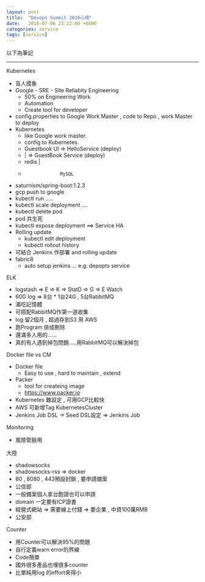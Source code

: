 ```yaml
---
layout: post
title:  "Devops Summit 2016心得"
date:   2016-07-06 23:22:00 +0800
categories: service
tags: [service]
---
```



以下為筆記

----

Kubernetes

* 盲人摸象
* Google - SRE - Site Reliabity Engineering
	* 50% on Engineering Work
	* Automation
	* Create tool for developer
* config.properties to Google Work Master , code to Repo , work Master to deploy
* Kubernetes
	* like Google work master.
	* config to Kubernetes.
	* Guestbook UI => HelloService (deploy)
	*    |         => GuestBook Service (deploy)
	*   redis            |
	*                  MySQL
* saturnism/spring-boot:1.2.3
* gcp push to google
* kubectl run .....
* kubectl scale deployment ....
* kubectl delete pod
* pod 共生死
* kubectl expose deployment  ==> Service HA
* Rolling update
	* kubectl edit deployment
	* kubectl rollout history
* 可結合 Jenkins 作部署 and rolling update
* fabric8
	* auto setup jenkins ... e.g. depopts service

ELK

* logstash => E => K
           => StatD => G
           => E Watch
* 60G log => 8台 * 1台24G  , 5台RabbitMQ
* 滿吃記憶體
* 可搭配RabbitMQ作第一道收集
* log 留2個月 , 超過存到S3 用 AWS
* 跑Program 排成刪除
* 還滿多人用的......
* 真的有人遇到掉包問題.....用RabbitMQ可以解決掉包

Docker file vs CM

* Docker file
	* Easy to use , hard to maintain , extend
* Packer
	* tool for createing image
	* https://www.packer.io
* Kubernetes 難設定 , 可用GCP比較快
* AWS 可新增Tag KubernetesCluster
* Jenkins Job DSL -> Seed DSL設定  => Jenkins Job

Monitoring

* 風險管臉用

大陸

* shadowsocks
* shadowsocks-rss => docker
* 80 , 8080 , 443預設封鎖 , 要申請備案
* 公信部
* 一般備案個人拿台胞證也可以申請
* domain 一定要有ICP證書
* 經營式網站 => 需要線上付錢 => 要企業 , 中資100萬RMB
* 公安部

Counter

* 用Counter可以解決95%的問題
* 自行定義warn error的界線
* Code簡單
* 國外很多產品也埋很多counter
* 比單純用log 的effort來得小
